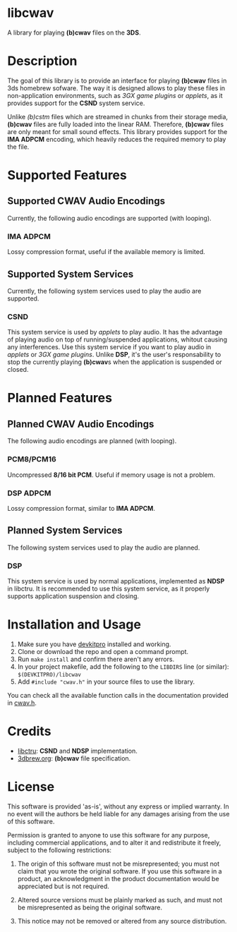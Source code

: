 # libcwav
A library for playing **(b)cwav** files on the **3DS**.

# Description
The goal of this library is to provide an interface for playing **(b)cwav** files in 3ds homebrew sofware. The way it is designed allows to play these files in non-application environments, such as *3GX game plugins* or *applets*, as it provides support for the **CSND** system service.

Unlike *(b)cstm* files which are streamed in chunks from their storage media, **(b)cwav** files are fully loaded into the linear RAM. Therefore, **(b)cwav** files are only meant for small sound effects. This library provides support for the **IMA ADPCM** encoding, which heavily reduces the required memory to play the file. 

# Supported Features
## Supported CWAV Audio Encodings
Currently, the following audio encodings are supported (with looping).

### IMA ADPCM
Lossy compression format, useful if the available memory is limited.

## Supported System Services
Currently, the following system services used to play the audio are supported.

### CSND
This system service is used by *applets* to play audio. It has the advantage of playing audio on top of running/suspended applications, whitout causing any interferences.
Use this system service if you want to play audio in *applets* or *3GX game plugins*. Unlike **DSP**, it's the user's responsability to stop the currently playing **(b)cwav**s when the application is suspended or closed.

# Planned Features
## Planned CWAV Audio Encodings
The following audio encodings are planned (with looping).

### PCM8/PCM16
Uncompressed **8/16 bit PCM**. Useful if memory usage is not a problem.

### DSP ADPCM
Lossy compression format, similar to **IMA ADPCM**.

## Planned System Services
The following system services used to play the audio are planned.

### DSP
This system service is used by normal applications, implemented as **NDSP** in libctru. It is recommended to use this system service, as it properly supports application suspension and closing.

# Installation and Usage
1. Make sure you have [devkitpro](https://devkitpro.org/wiki/Getting_Started) installed and working.
2. Clone or download the repo and open a command prompt.
3. Run `make install` and confirm there aren't any errors.
4. In your project makefile, add the following to the `LIBDIRS` line (or similar): `$(DEVKITPRO)/libcwav`
5. Add `#include "cwav.h"` in your source files to use the library.

You can check all the available function calls in the documentation provided in [cwav.h](include/cwav.h).

# Credits
- [libctru](https://github.com/devkitPro/libctru): **CSND** and **NDSP** implementation.
- [3dbrew.org](https://www.3dbrew.org/wiki/BCWAV): **(b)cwav** file specification.

# License
This software is provided 'as-is', without any express or implied warranty. In
no event will the authors be held liable for any damages arising from the use of
this software.

Permission is granted to anyone to use this software for any purpose, including
commercial applications, and to alter it and redistribute it freely, subject to
the following restrictions:

1.  The origin of this software must not be misrepresented; you must not claim
    that you wrote the original software. If you use this software in a product,
    an acknowledgment in the product documentation would be appreciated but is
    not required.

2.  Altered source versions must be plainly marked as such, and must not be
    misrepresented as being the original software.

3.  This notice may not be removed or altered from any source distribution.
